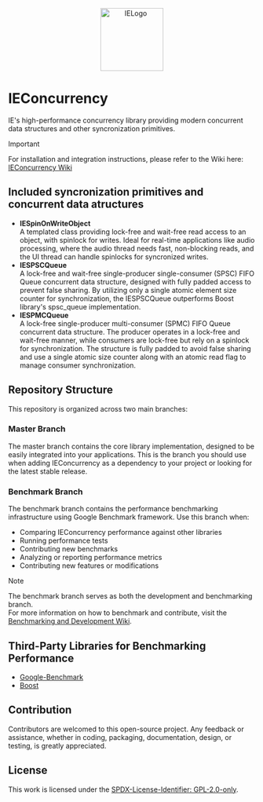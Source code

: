 <div align="center">
  <picture>
    <source media="(prefers-color-scheme: light)" srcset="https://github.com/Interactive-Echoes/IECore/raw/master/Resources/IE-Brand-Kit/IE-Logo-Alt-NoBg.png">
    <source media="(prefers-color-scheme: dark)" srcset="https://github.com/Interactive-Echoes/IECore/raw/master/Resources/IE-Brand-Kit/IE-Logo-NoBg.png">
  <img alt="IELogo" width="128">
  </picture>
</div>

# IEConcurrency
IE's high-performance concurrency library providing modern concurrent data structures and other syncronization primitives.

> [!IMPORTANT] 
> For installation and integration instructions, please refer to the Wiki here: [IEConcurrency Wiki](https://github.com/Interactive-Echoes/IEConcurrency/wiki)

## Included syncronization primitives and concurrent data atructures

- **IESpinOnWriteObject**  
A templated class providing lock-free and wait-free read access to an object, with spinlock for writes. Ideal for real-time applications like audio processing, where the audio thread needs fast, non-blocking reads, and the UI thread can handle spinlocks for syncronized writes.
- **IESPSCQueue**  
A lock-free and wait-free single-producer single-consumer (SPSC) FIFO Queue concurrent data structure, designed with fully padded access to prevent false sharing. By utilizing only a single atomic element size counter for synchronization, the IESPSCQueue outperforms Boost library's spsc_queue implementation.
- **IESPMCQueue**  
A lock-free single-producer multi-consumer (SPMC) FIFO Queue concurrent data structure. The producer operates in a lock-free and wait-free manner, while consumers are lock-free but rely on a spinlock for synchronization. The structure is fully padded to avoid false sharing and use a single atomic size counter along with an atomic read flag to manage consumer synchronization.

## Repository Structure
This repository is organized across two main branches:

### Master Branch
The master branch contains the core library implementation, designed to be easily integrated into your applications. This is the branch you should use when adding IEConcurrency as a dependency to your project or looking for the latest stable release.

### Benchmark Branch
The benchmark branch contains the performance benchmarking infrastructure using Google Benchmark framework. Use this branch when:
- Comparing IEConcurrency performance against other libraries
- Running performance tests
- Contributing new benchmarks
- Analyzing or reporting performance metrics
- Contributing new features or modifications
> [!NOTE]
> The benchmark branch serves as both the development and benchmarking branch.  
> For more information on how to benchmark and contribute, visit the [Benchmarking and Development Wiki](https://github.com/Interactive-Echoes/IEConcurrency/wiki/Benchmarking-and-Development).

## Third-Party Libraries for Benchmarking Performance
- [Google-Benchmark](https://github.com/google/benchmark)
- [Boost](https://github.com/boostorg/boost.git)

## Contribution
Contributors are welcomed to this open-source project. Any feedback or assistance, whether in coding, packaging, documentation, design, or testing, is greatly appreciated. 

## License
This work is licensed under the [SPDX-License-Identifier: GPL-2.0-only](./LICENSE).
